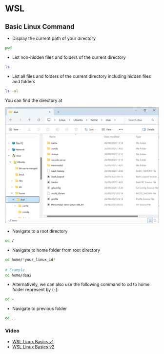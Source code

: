 # WSL

## Basic Linux Command

- Display the current path of your directory
```bash
pwd
```

- List non-hidden files and folders of the current directory
```bash
ls
```

- List all files and folders of the current directory including hidden files and folders
```bash
ls -al
```

You can find the directory at 

![alt text](../assets/wsl_basics/explorer.png)

- Navigate to a root directory
```bash
cd /
```

- Navigate to home folder from root directory
```bash
cd home/*your_linux_id*

# Example
cd home/dsai
```

- Alternatively, we can also use the following command to cd to home folder represent by (`~`):
```bash
cd ~
```

- Navigate to previous folder
```bash
cd ..
```

### Video 
- [WSL Linux Basics v1](https://drive.google.com/file/d/1HO3l7UPgpKN_gWPVwi1t8xLxMVUvjkHN/view?usp=drive_link)
- [WSL Linux Basics v2](https://drive.google.com/file/d/18NV9Jm_QpED7bCa3RcveNKP66E2FKePO/view?usp=drive_link)
